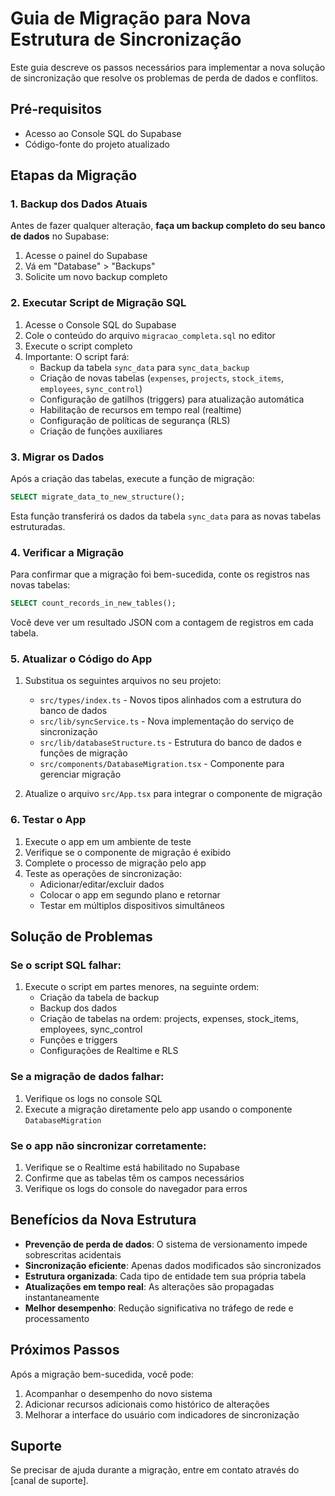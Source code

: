 # Guia de Migração para Nova Estrutura de Sincronização

Este guia descreve os passos necessários para implementar a nova solução de sincronização que resolve os problemas de perda de dados e conflitos.

## Pré-requisitos

- Acesso ao Console SQL do Supabase
- Código-fonte do projeto atualizado

## Etapas da Migração

### 1. Backup dos Dados Atuais

Antes de fazer qualquer alteração, **faça um backup completo do seu banco de dados** no Supabase:

1. Acesse o painel do Supabase
2. Vá em "Database" > "Backups"
3. Solicite um novo backup completo

### 2. Executar Script de Migração SQL

1. Acesse o Console SQL do Supabase
2. Cole o conteúdo do arquivo `migracao_completa.sql` no editor
3. Execute o script completo
4. Importante: O script fará:
   - Backup da tabela `sync_data` para `sync_data_backup`
   - Criação de novas tabelas (`expenses`, `projects`, `stock_items`, `employees`, `sync_control`)
   - Configuração de gatilhos (triggers) para atualização automática
   - Habilitação de recursos em tempo real (realtime)
   - Configuração de políticas de segurança (RLS)
   - Criação de funções auxiliares

### 3. Migrar os Dados

Após a criação das tabelas, execute a função de migração:

```sql
SELECT migrate_data_to_new_structure();
```

Esta função transferirá os dados da tabela `sync_data` para as novas tabelas estruturadas.

### 4. Verificar a Migração

Para confirmar que a migração foi bem-sucedida, conte os registros nas novas tabelas:

```sql
SELECT count_records_in_new_tables();
```

Você deve ver um resultado JSON com a contagem de registros em cada tabela.

### 5. Atualizar o Código do App

1. Substitua os seguintes arquivos no seu projeto:
   - `src/types/index.ts` - Novos tipos alinhados com a estrutura do banco de dados
   - `src/lib/syncService.ts` - Nova implementação do serviço de sincronização
   - `src/lib/databaseStructure.ts` - Estrutura do banco de dados e funções de migração
   - `src/components/DatabaseMigration.tsx` - Componente para gerenciar migração

2. Atualize o arquivo `src/App.tsx` para integrar o componente de migração

### 6. Testar o App

1. Execute o app em um ambiente de teste
2. Verifique se o componente de migração é exibido
3. Complete o processo de migração pelo app
4. Teste as operações de sincronização:
   - Adicionar/editar/excluir dados
   - Colocar o app em segundo plano e retornar
   - Testar em múltiplos dispositivos simultâneos

## Solução de Problemas

### Se o script SQL falhar:

1. Execute o script em partes menores, na seguinte ordem:
   - Criação da tabela de backup
   - Backup dos dados
   - Criação de tabelas na ordem: projects, expenses, stock_items, employees, sync_control
   - Funções e triggers
   - Configurações de Realtime e RLS

### Se a migração de dados falhar:

1. Verifique os logs no console SQL
2. Execute a migração diretamente pelo app usando o componente `DatabaseMigration`

### Se o app não sincronizar corretamente:

1. Verifique se o Realtime está habilitado no Supabase
2. Confirme que as tabelas têm os campos necessários
3. Verifique os logs do console do navegador para erros

## Benefícios da Nova Estrutura

- **Prevenção de perda de dados**: O sistema de versionamento impede sobrescritas acidentais
- **Sincronização eficiente**: Apenas dados modificados são sincronizados
- **Estrutura organizada**: Cada tipo de entidade tem sua própria tabela
- **Atualizações em tempo real**: As alterações são propagadas instantaneamente
- **Melhor desempenho**: Redução significativa no tráfego de rede e processamento

## Próximos Passos

Após a migração bem-sucedida, você pode:

1. Acompanhar o desempenho do novo sistema
2. Adicionar recursos adicionais como histórico de alterações
3. Melhorar a interface do usuário com indicadores de sincronização

## Suporte

Se precisar de ajuda durante a migração, entre em contato através do [canal de suporte]. 
